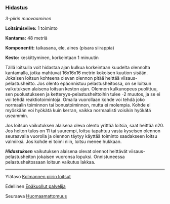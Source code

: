 ### Hidastus

*3-piirin muovaaminen* 

**Loitsimisviive:** 1 toiminto

**Kantama:** 48 metriä

**Komponentit:** taikasana, ele, aines (pisara siirappia)

**Kesto:** keskittyminen, korkeintaan 1 minuutin

Tällä loitsulla voit hidastaa ajan kulkua korkeintaan kuudelta olennolta kantamalla, jotka mahtuvat 16x16x16 metrin kokoisen kuution sisään. Jokaisen loitsun kohteena olevan olennon pitää heittää viisaus-pelastusheitto. Jos olento epäonnistuu pelastusheitossa, on se loitsun vaikutuksen alaisena loitsun keston ajan. Olennon kulkunopeus puolittuu, sen puolustukseen ja ketteryys-pelastusheittoihin tulee -2 muutos, ja se ei voi tehdä reaktiotoimintoja. Omalla vuorollaan kohde voi tehdä joko normaalin toiminnon tai bonustoiminnon, mutta ei molempia. Kohde ei myöskään voi hyökätä kuin kerran, vaikka normaalisti voisikin hyökätä useammin.

Jos loitsun vaikutuksen alaisena oleva olento yrittää loitsia, saat heittää n20. Jos heiton tulos on 11 tai suurempi, loitsu tapahtuu vasta kyseisen olennon seuraavalla vuorolla ja olennon täytyy käyttää toiminto saadakseen loitsu valmiiksi. Jos kohde ei toimi niin, loitsu menee hukkaan.

***Hidastuksen*** vaikutuksen alaisena olevat olennot heittävät viisaus-pelastusheiton jokaisen vuoronsa lopuksi. Onnistuneessa pelastusheitossaan loitsun vaikutus lakkaa.

----

Ylätaso [Kolmannen piirin loitsut](3_piirin_loitsut.md)

Edellinen [Epäkuollut palvelija](Epäkuollut_palvelija.md)

Seuraava [Huomaamattomuus](Huomaamattomuus.md)
